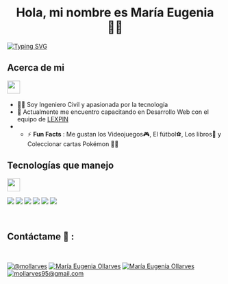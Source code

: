 <h1 align="center">Hola, mi nombre es María Eugenia 🙋‍♀️</h1>

[![Typing SVG](https://readme-typing-svg.demolab.com?font=Fira+Code&pause=1000&color=2CF746&random=false&width=435&lines=Bienvenido+a+mi+perfil+%F0%9F%A4%96%E2%9C%A8%F0%9F%92%BB%E2%98%95%F0%9F%91%BD)](https://git.io/typing-svg)
<h2>Acerca de mi</h2>
<img src="https://media.giphy.com/media/ObNTw8Uzwy6KQ/giphy.gif" width="30px">&nbsp;
<p align="left">

- 👷‍♀ Soy Ingeniero Civil y apasionada por la tecnología <br>
- 🌱 Actualmente me encuentro capacitando en Desarrollo Web con el equipo de [LEXPIN](https://www.instagram.com/lexpinonline/ )
- - ⚡ **Fun Facts** : Me gustan los Videojuegos🎮, El fútbol⚽, Los libros📖 y Coleccionar cartas Pokémon 🐉🔥


<h2>Tecnologías que manejo</h2>
<img src="https://media.giphy.com/media/iY8CRBdQXODJSCERIr/giphy.gif" width="30px">
<br>

<img src="https://img.icons8.com/color/48/000000/html-5--v1.png"/> <img src="https://img.icons8.com/color/48/000000/css3.png"/> <img src="https://img.icons8.com/color/48/000000/sass.png"/> <img src="https://img.icons8.com/color/48/000000/javascript--v1.png"/> <img src="https://img.icons8.com/office/48/000000/react.png"/> <img src="https://img.icons8.com/fluency/48/000000/wordpress.png"/>

<br>

## Contáctame 📲 :

<br>

[![@mollarves](https://img.icons8.com/fluency/48/000000/instagram-new.png "@mollarves")](https://www.instagram.com/mollarves/) [![María Eugenia Ollarves](https://img.icons8.com/fluency/48/000000/facebook.png "María Eugenia Ollarves")](https://www.facebook.com/profile.php?id=100035637588121) [![María Eugenia Ollarves](https://img.icons8.com/fluency/48/000000/linkedin.png "María Eugenia Ollarves")](https://www.linkedin.com/in/maría-eugenia-ollarves-1b009618b/) [![mollarves95@gmail.com](https://img.icons8.com/fluency/48/000000/apple-mail.png "@mollarves95@gmail.com")](mollarves95@gmail.com)

<br>




  
